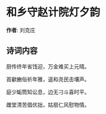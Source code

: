# 和乡守赵计院灯夕韵

**作者**: 刘克庄

## 诗词内容

厨传终年省饯迎，万金难买上元晴。

首龡豳俗祈年雅，遥和尧民击壤声。

庭少缿筒知讼息，边无刁斗喜时平。

雌堂清苦倡优拙，姑扇仁风慰物情。

